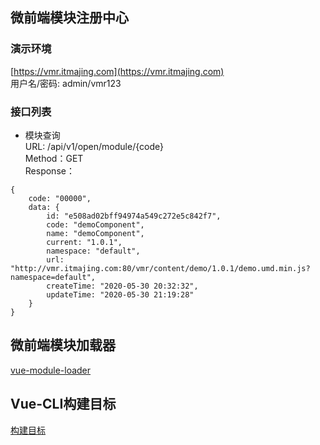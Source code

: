 ## 微前端模块注册中心

### 演示环境
[https://vmr.itmajing.com](https://vmr.itmajing.com)  
用户名/密码: admin/vmr123

### 接口列表
- 模块查询  
URL: /api/v1/open/module/{code}  
Method：GET  
Response： 
```
{
    code: "00000",
    data: {
        id: "e508ad02bff94974a549c272e5c842f7",
        code: "demoComponent",
        name: "demoComponent",
        current: "1.0.1",
        namespace: "default",
        url: "http://vmr.itmajing.com:80/vmr/content/demo/1.0.1/demo.umd.min.js?namespace=default",
        createTime: "2020-05-30 20:32:32",
        updateTime: "2020-05-30 21:19:28"
    }
}
```

## 微前端模块加载器
[vue-module-loader](https://mqhe2007.github.io/vue-module-loader/)

## Vue-CLI构建目标
[构建目标](https://cli.vuejs.org/zh/guide/build-targets.html)